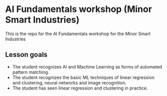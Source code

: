 # AI Fundamentals workshop (Minor Smart Industries)

This is the repo for the AI Fundamentals workshop for the Minor Smart Industries

## Lesson goals

- The student recognizes AI and Machine Learning as forms of automated pattern matching.
- The student recognizes the basic ML techniques of linear regression and clustering, neural networks and image recognition.
- The student has seen linear regression and clustering in practice.

